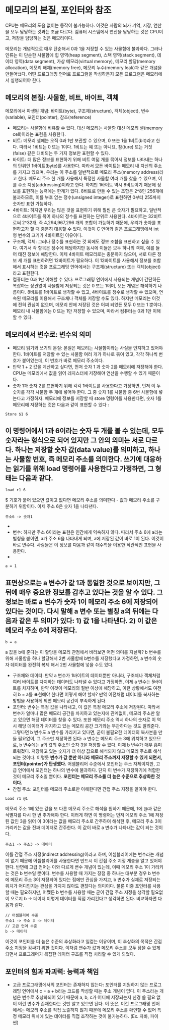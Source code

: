 # 메모리의 본질, 포인터와 참조
CPU는 메모리의 도움 없이는 동작이 불가능하다. 이것은 사람의 뇌가 기억, 저장, 연산을 모두 담당하는 것과는 조금 다르다. 컴퓨터 시스템에서 연산을 담당하는 것은 CPU이고, 저장을 담당하는 것은 메모리이다.

메모리는 개념적으로 매우 단순해서 0과 1을 저장할 수 있는 사물함에 불과하다. 그러나 인류는 이 단순한 사물함에 힙 영역(heap segment), 스택 영역(stack segment), 데이터 영역(data segment), 가상 메모리(virtual memory), 메모리 할당(memory allocation), 메모리 해제(memory free), 메모리 누수(memory leak)과 같은 개념을 만들어냈다. 어떤 프로그래밍 언어로 프로그램을 작성하든지 모든 프로그램은 메모리에서 실행되어야 한다. 

## 메모리의 본질: 사물함, 비트, 바이트, 객체
메모리에서 파생된 개념: 바이트(byte), 구조체(structure), 객체(object), 변수(variable), 포인터(pointer), 참조(reference)

- 메모리는 사물함에 비유할 수 있다. 대신 메모리는 사물함 대신 메모리 셀(memory cell)이라는 표현을 사용한다.
- 비트: 메모리 셀에는 오직 0과 1만 보관할 수 있으며, 0 또는 1을 1비트(bit)라고 한다. 따라서 1비트는 0 또는 1이다. 1비트는 예 또는 아니요, 참(ture) 또는 거짓(false) 같은 대비되는 두 가지 정보만 표현할 수 있다.
- 바이트: 더 많은 정보를 표현하기 위해 비트 여덞 개를 묶어서 정보를 나타내는 하나의 단위인 1바이트(byte)를 사용한다. 따라서 모든 바이트는 메모리 내 자신의 주소를 가지고 있으며, 우리는 이 주소를 일반적으로 메모리 주소(memory address)라고 한다. 메모리 주소 한 개를 사용해서 특정한 사물함 여러 개를 찾을 수 있으며, 이를 주소 지정(addressing)이라고 한다. 하지만 1바이트 역시 8비트이기 때문에 정보를 표현하는 능력에는 한계가 있다. 8비트로 만들 수 있는 조합은 2^8인 256개에 불과하므로, 이를 부호 없는 정수(unsigned integer)로 표현하면 0부터 255까지 숫자만 표현 가능하다.
- 4바이트: 하지만 우리는 많은 것을 표현하기 위해 훨씬 큰 숫자가 필요하고, 일반적으로 4바이트를 묶어 하나의 정수를 표현하는 단위로 사용한다. 4바이트는 32비트로써 2^32개, 즉 4,294,967,296 개의 조합이 가능하기 때문에, 우리가 숫자를 표현하고자 할 때 충분히 대응할 수 있다. 이것이 C 언어와 같은 프로그래밍에서 int 형 변수의 크기가 4바이트인 이유이다.
- 구조체, 객체: 그러나 정수를 표현하는 것 외에도 정보 조합을 표현하고 싶을 수 있다. 여기서 각 항목은 정수에 해당하지만 동시에 이들은 모두 하나의 객체, 예를 들어 태진 정보에 해당한다. 이제 4바이트 메모리로는 충분하지 않으며, 서로 다른 정보 세 개를 표현하려면 12바이트가 필요하다. 이 12바이트를 사용해서 정보를 조합해서 표시하는 것을 프로그래밍 언어에서는 구조체(structure) 또는 객체(object)라고 표현한다.
- 컴퓨터는 0과 1만 이해할 수 있다: 프로그래밍 언어에서 사용되는 개념이 간단하든 복잡하든 상관없이 사물함에 저장되는 것은 0 또는 1이며, 모든 개념은 해석하기 나름이다. 8비트를 1바이트로 생각할 수 있고, 4바이트를 정수로 생각할 수 있으며, 연속된 메모리를 이용해서 구조체나 객체를 저장할 수도 있다. 하지만 메모리는 이것에 전혀 관심이 없으며, 메모리 안에 저장된 것은 어찌 되었든 모두 0 또는 1 뿐이다. 메모리 내 사물함에는 0 또는 1만 저장할 수 있으며, 따라서 컴퓨터는 0과 1만 이해할 수 있다. 

## 메모리에서 변수로: 변수의 의미
- 메모리 읽기와 쓰기의 본질: 본질은 메모리는 사물함이라는 사실을 인지하고 있어야 한다. 1바이트를 저장할 수 있는 사물함 여러 개가 하나로 묶여 있고, 각각 하나씩 번호가 붙어있는데, 이 번호가 바로 메모리 주소이다.
- 만약 1 + 2 값을 계산하고 싶다면, 먼저 숫자 1 과 숫자 2를 메모리에 저장해야 한다. CPU는 메모리에서 값을 읽어 레지스터에 저장해야 연산을 수행할 수 있기 때문이다. 
- 숫자 1과 숫자 2를 표현하기 위해 각각 1바이트를 사용한다고 가정하면, 먼저 이 두 숫자를 각각 사물함 두 개에 넣어야 한다. 그 중 숫자 1를 사물함 중 6번 사물함에 넣는다고 가정하자. 메모리에 정보를 저장할 때 store 명령어를 사용한다면, 숫자 1를 메모리에 저장하는 것은 다음과 같이 표현할 수 있다 :
```
Store $1 6
```
이 명령어에서 1과 6이라는 숫자 두 개를 볼 수 있는데, 모두 숫자라는 형식으로 되어 있지만 그 안의 의미는 서로 다르다. 하나는 저장할 숫자 값(data value)를 의미하고, 하나는 사물함 번호, 즉 메모리 주소를 의미한다. 쓰기에 대응하는 읽기를 위해 load 명령어를 사용한다고 가정하면, 그 형태는 다음과 같다.
-
```
load r1 6
```
$ 기호가 붙어 있으면 값이고 없다면 메모리 주소를 의미한다 - 값과 메모리 주소를 구분하기 위함이다.
이제 주소 6은 숫자 1을 나타낸다.
```
주소6 -> 숫자1
```
-
- 변수: 하지만 주소 6이라는 표현은 인간에게 익숙하지 않다. 따라서 주소 6에 a라는 별칭을 붙이면, a가 주소 6을 나타내게 되며, a에 저장된 값이 바로 1이 된다. 이것이 바로 변수다. 사람들은 이 정보를 다음과 같이 대수학을 이용한 직관적인 표현을 사용한다.
-
```
a = 1
```
표면상으로는 a 변수가 값 1과 동일한 것으로 보이지만, 그 뒤에 매우 중요한 정보를 감추고 있다는 것을 알 수 있다. 그 정보는 바로 a 변수가 숫자 1이 메모리 주소 6에 저장되어 있다는 것이다. 다시 말해 a 변수 또는 별칭 a의 뒤에는 다음과 같은 두 의미가 있다: 1) 값 1을 나타낸다. 2) 이 값은 메모리 주소 6에 저장된다.
-
```
b = a
```
a 값을 b에 준다는 이 할당을 메모리 관점에서 바라보면 어떤 의미를 지닐까? b 변수를 위해 사물함을 하나 할당해서 2번 사물함에 b변수를 저장했다고 가정하면, a 변수의 숫자 데이터를 완전히 복제 해서 2번 사물함에 넣을 수도 있다. 

- 구조체와 데이터: 만약 a 변수가 1바이트의 데이터뿐만 아니라, 구조체나 객체처럼 여러 바이트를 차지하는 데이터도 나타낼 수 있다고 가정하면, 이제 a 변수는 5바이트를 차지하며, 만약 이것이 메모리의 절반 이상에 해당하고, 이런 상황에서도 여전히 b = a를 표현해야 한다면 어떻게 해야 할까? 만약 이전처럼 데이터를 복사하는 방법을 사용하게 되면 메모리 공간이 부족하게 된다. 
- 포인터: 변수는 특정 값을 나타내고, 이 값은 특정 메모리 주소에 저장된다. 따라서 변수가 얼마나 많은 메모리 공간을 차지하고 있는지에 관계없이, 메모리 주소만 알고 있으면 해당 데이터를 찾을 수 있다. 또한 메모리 주소 역시 하나의 숫자로 이 역시 해당 데이터가 차지하고 있는 메모리 공간 크기와는 무관하다는 것도 알려준다. 그렇다면 b 변수도 a 변수를 가리키고 있다면, 굳이 불필요한 데이터의 복사본을 만들 필요없이, 그 주소만 저장하면 된다: a 변수는 메모리 주소 3에 위치하고 있으므로, b 변수에는 a의 값의 주소인 숫자 3을 저장할 수 있다. 이제 b 변수가 매우 흥미로워졌다. 저장하고 있는 숫자가 더 이상 값으로 해석되지 않고 메모리 주소로 해석되는 것이다. 이렇듯 **변수가 값 뿐만 아니라 메모리 주소까지 저장할 수 있게 되면서, 포인터(pointer)가 탄생했다.** 어셈블리어 수준에서 포인터는 주소 자체이지만, 고급 언어에서 포인터는 하나의 변수에 불과하다. 단지 이 변수가 저장하기에 적합한 것이 메모리 주소일 뿐이다. **포인터는 메모리 주소를 더 높은 수준으로 추상화한 것이다.**
- 간접 주소: 포인터를 메모리 주소로만 이해한다면 간접 주소 지정을 알아야 한다.
```
Load r1 @1
```
메모리 주소 1에 있는 값을 또 다른 메모리 주소로 해석을 원하기 때문에, 1에 @과 같은 식별자를 다시 한 번 추가해야 한다. 이러게 하면 이 명령어는 먼저 메모리 주소 1에 저장된 값인 3을 읽어 이 3이라는 값을 메모리 주소로 간주하여 해석한 후, 메모리 주소 3이 가리키는 값을 진짜 데이터로 간주한다. 이 값이 바로 a 변수가 나타내는 값이 되는 것이다.
```
주소1 -> 주소3 -> 데이터
```
이를 간접 주소 지정(indirect addressing)이라고 하며, 어셈블리어에는 변수라는 개념이 없기 때문에 어셈블리어를 사용한다면 반드시 이 간접 주소 지정 계층을 알고 있어야 한다.
반면에 고급 언어는 이와 다르게 변수 개념이 있는데, 이때 메모리 주소 1이 가리키는 것은 b 변수일 뿐이다. 변수를 사용할 때 가지는 장점 중 하나는 대부분 경우 b 변수에 메모리 주소 3이 저장되어 있다는 점에만 관심을 가지고, b 변수가 실제로 저장되는 위치가 어디인지는 관심을 가지지 않아도 괜찮다는 의미이다. 물론 이중 포인터를 사용할 때는 필요하지만, 어쨌든 b 변수를 사용할 때는 굳이 간접 주소 지정을 생각할 필요없이 오로지 b -> 데이터 이렇게 데이터를 직접 가리킨다고 생각하면 된다.
비교하자면 다음과 같다.
```
// 어셈블리어 수준
주소1 -> 주소 3 -> 데이터
// 고급 언어 수준
b -> 데이터
```
이것이 포인터를 더 높은 수준의 추상화라고 일컫는 이유이며, 이 추상화의 목적은 간접 주소 지정을 감싸기 위한 것이다.
이처럼 변수가 값과 메모리 주소를 모두 담을 수 있게 되면서 프로그래머가 복잡한 데이터 구조를 직접 처리할 수 있게 되었다. 

## 포인터의 힘과 파괴력: 능력과 책임
- 고급 프로그래밍에서의 포인터는 존재하지 않는다: 포인터를 지원하지 않는 프로그래밍 언어에서 c = a + b라는 코드를 작성할 때는 주소 개념이 없다. 이 주소라는 개념은 변수로 추상화되어 있기 때문에 a, b, c가 어디에 저장되는지 신경 쓸 필요 없이 이런 변수가 존재한다는 것만 알고 있으면 된다. 이 뜻은, 이런 프로그래밍 언어에서는 메모리 주소를 직접 노출하지 않기 때문에 메모리 주소를 확인할 수 없어 특정 메모리 위치에 있는 데이터를 직접 조작하는 것이 불가능하다. (Ex. 자바, 파이썬)